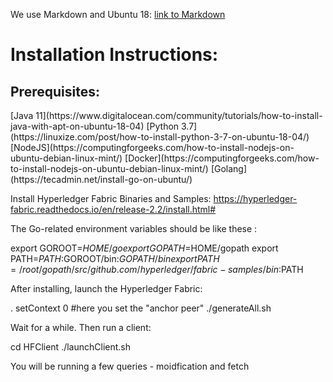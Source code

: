 We use Markdown and Ubuntu 18: [link to Markdown](https://guides.github.com/features/mastering-markdown/#syntax)
<h1> Installation Instructions: </h1>

<h2> Prerequisites: </h2>
	[Java 11](https://www.digitalocean.com/community/tutorials/how-to-install-java-with-apt-on-ubuntu-18-04)
	[Python 3.7](https://linuxize.com/post/how-to-install-python-3-7-on-ubuntu-18-04/)
	[NodeJS](https://computingforgeeks.com/how-to-install-nodejs-on-ubuntu-debian-linux-mint/)
	[Docker](https://computingforgeeks.com/how-to-install-nodejs-on-ubuntu-debian-linux-mint/)
	[Golang](https://tecadmin.net/install-go-on-ubuntu/)

Install Hyperledger Fabric Binaries and Samples: https://hyperledger-fabric.readthedocs.io/en/release-2.2/install.html#

The Go-related environment variables should be like these :

export GOROOT=$HOME/go
export GOPATH=$HOME/gopath
export PATH=$PATH:$GOROOT/bin:$GOPATH/bin
export PATH=/root/gopath/src/github.com/hyperledger/fabric-samples/bin:$PATH

After installing, launch the Hyperledger Fabric:

. setContext 0 #here you set the "anchor peer"
./generateAll.sh

Wait for a while. Then run a client:

cd HFClient
./launchClient.sh

You will be running a few queries - moidfication and fetch


	
